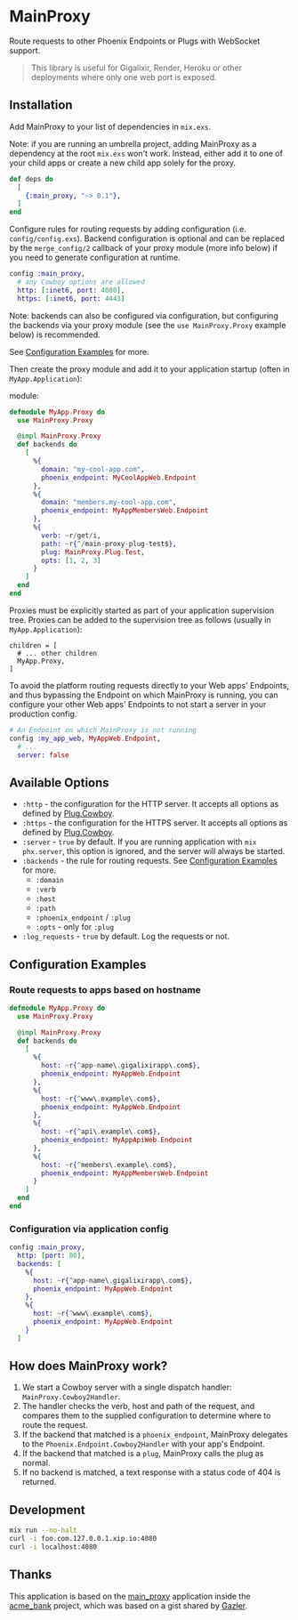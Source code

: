 # MainProxy

<!-- MDOC !-->

Route requests to other Phoenix Endpoints or Plugs with WebSocket support.

> This library is useful for Gigalixir, Render, Heroku or other deployments where only one web port is exposed.

## Installation

Add MainProxy to your list of dependencies in `mix.exs`.

Note: if you are running an umbrella project, adding MainProxy as a dependency at the root `mix.exs` won't work. Instead, either add it to one of your child apps or create a new child app solely for the proxy.

```elixir
def deps do
  [
    {:main_proxy, "~> 0.1"},
  ]
end
```

Configure rules for routing requests by adding configuration (i.e.
`config/config.exs`). Backend configuration is optional and can be replaced by
the `merge_config/2` callback of your proxy module (more info below) if you need
to generate configuration at runtime.

```elixir
config :main_proxy,
  # any Cowboy options are allowed
  http: [:inet6, port: 4080],
  https: [:inet6, port: 4443]
```

Note: backends can also be configured via configuration, but configuring the
backends via your proxy module (see the `use MainProxy.Proxy` example below)
is recommended.

See [Configuration Examples](#module-configuration-examples) for more.

Then create the proxy module and add it to your application startup (often in `MyApp.Application`):

module:

```elixir
defmodule MyApp.Proxy do
  use MainProxy.Proxy

  @impl MainProxy.Proxy
  def backends do
    [
      %{
        domain: "my-cool-app.com",
        phoenix_endpoint: MyCoolAppWeb.Endpoint
      },
      %{
        domain: "members.my-cool-app.com",
        phoenix_endpoint: MyAppMembersWeb.Endpoint
      },
      %{
        verb: ~r/get/i,
        path: ~r{^/main-proxy-plug-test$},
        plug: MainProxy.Plug.Test,
        opts: [1, 2, 3]
      }
    ]
  end
end
```

Proxies must be explicitly started as part of your application supervision tree.
Proxies can be added to the supervision tree as follows (usually in `MyApp.Application`):

    children = [
      # ... other children
      MyApp.Proxy,
    ]

To avoid the platform routing requests directly to your Web apps' Endpoints, and thus bypassing the Endpoint on which MainProxy is running, you can configure your other Web apps' Endpoints to not start a server in your production config.

```elixir
# An Endpoint on which MainProxy is not running
config :my_app_web, MyAppWeb.Endpoint,
  # ...
  server: false
```

## Available Options

- `:http` - the configuration for the HTTP server. It accepts all options as defined by [Plug.Cowboy](https://hexdocs.pm/plug_cowboy/).
- `:https` - the configuration for the HTTPS server. It accepts all options as defined by [Plug.Cowboy](https://hexdocs.pm/plug_cowboy/).
- `:server` - `true` by default. If you are running application with `mix phx.server`, this option is ignored, and the server will always be started.
- `:backends` - the rule for routing requests. See [Configuration Examples](#configuration-examples) for more.
  - `:domain`
  - `:verb`
  - `:host`
  - `:path`
  - `:phoenix_endpoint` / `:plug`
  - `:opts` - only for `:plug`
- `:log_requests` - `true` by default. Log the requests or not.

<a id="module-configuration-examples"></a>

## Configuration Examples

### Route requests to apps based on hostname

```elixir
defmodule MyApp.Proxy do
  use MainProxy.Proxy

  @impl MainProxy.Proxy
  def backends do
    [
      %{
        host: ~r{^app-name\.gigalixirapp\.com$},
        phoenix_endpoint: MyAppWeb.Endpoint
      },
      %{
        host: ~r{^www\.example\.com$},
        phoenix_endpoint: MyAppWeb.Endpoint
      },
      %{
        host: ~r{^api\.example\.com$},
        phoenix_endpoint: MyAppApiWeb.Endpoint
      },
      %{
        host: ~r{^members\.example\.com$},
        phoenix_endpoint: MyAppMembersWeb.Endpoint
      }
    ]
  end
end
```

### Configuration via application config

```elixir
config :main_proxy,
  http: [port: 80],
  backends: [
    %{
      host: ~r{^app-name\.gigalixirapp\.com$},
      phoenix_endpoint: MyAppWeb.Endpoint
    },
    %{
      host: ~r{^www\.example\.com$},
      phoenix_endpoint: MyAppWeb.Endpoint
    }
  ]
```

<!-- MDOC !-->

## How does MainProxy work?

1. We start a Cowboy server with a single dispatch handler: `MainProxy.Cowboy2Handler`.
2. The handler checks the verb, host and path of the request, and compares them to the supplied configuration to determine where to route the request.
3. If the backend that matched is a `phoenix_endpoint`, MainProxy delegates to the `Phoenix.Endpoint.Cowboy2Handler` with your app's Endpoint.
4. If the backend that matched is a `plug`, MainProxy calls the plug as normal.
5. If no backend is matched, a text response with a status code of 404 is returned.

## Development

```bash
mix run --no-halt
curl -i foo.com.127.0.0.1.xip.io:4080
curl -i localhost:4080
```

## Thanks

This application is based on the [main_proxy](https://github.com/wojtekmach/acme_bank/tree/master/apps/main_proxy) application inside the [acme_bank](https://github.com/wojtekmach/acme_bank) project, which was based on a gist shared by [Gazler](https://github.com/Gazler).
